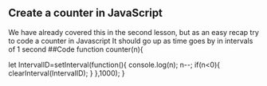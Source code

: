 ## Create a counter in JavaScript

We have already covered this in the second lesson, but as an easy recap try to code a counter in Javascript
It should go up as time goes by in intervals of 1 second
##Code 
function counter(n){
  
  let IntervalID=setInterval(function(){
    console.log(n);
    n--;
    if(n<0){
      clearInterval(IntervalID);
    }
  },1000);
}
